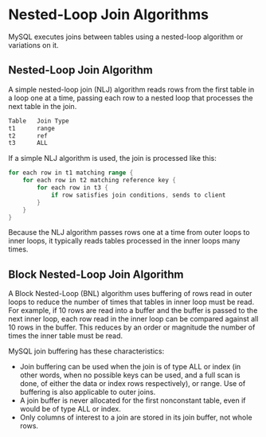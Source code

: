 # Nested-Loop Join Algorithms

MySQL executes joins between tables using a nested-loop algorithm or variations on it.

## Nested-Loop Join Algorithm

A simple nested-loop join (NLJ) algorithm reads rows from the first table in a loop one at a time, passing each row to a nested loop that processes the next table in the join.

```txt
Table   Join Type
t1      range
t2      ref
t3      ALL
```

If a simple NLJ algorithm is used, the join is processed like this:

```go
for each row in t1 matching range {
    for each row in t2 matching reference key {
        for each row in t3 {
            if row satisfies join conditions, sends to client
        }
    }
}
```

Because the NLJ algorithm passes rows one at a time from outer loops to inner loops, it typically reads tables processed in the inner loops many times.

## Block Nested-Loop Join Algorithm

A Block Nested-Loop (BNL) algorithm uses buffering of rows read in outer loops to reduce the number of times that tables in inner loop must be read. For example, if 10 rows are read into a buffer and the buffer is passed to the next inner loop, each row read in the inner loop can be compared against all 10 rows in the buffer. This reduces by an order or magnitude the number of times the inner table must be read.

MySQL join buffering has these characteristics:

- Join buffering can be used when the join is of type ALL or index (in other words, when no possible keys can be used, and a full scan is done, of either the data or index rows respectively), or range. Use of buffering is also applicable to outer joins.
- A join buffer is never allocated for the first nonconstant table, even if would be of type ALL or index.
- Only columns of interest to a join are stored in its join buffer, not whole rows.
